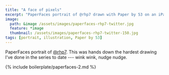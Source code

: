 ```yaml
---
title: "A face of pixels"
excerpt: "PaperFaces portrait of @rhp7 drawn with Paper by 53 on an iPad."
image: 
  path: &image /assets/images/paperfaces-rhp7-twitter.jpg 
  feature: *image
  thumbnail: /assets/images/paperfaces-rhp7-twitter-150.jpg
tags: [portrait, illustration, Paper by 53]
---
```


PaperFaces portrait of [@rhp7](https://twitter.com/rhp7). This was hands down the hardest drawing I've done in the series to date --- wink wink, nudge nudge.

{% include boilerplate/paperfaces-2.md %}

